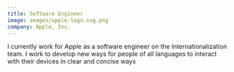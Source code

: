 ```yaml
---
title: Software Engineer
image: images/apple-logo.svg.png
company: Apple, Inc.
---
```


I currently work for Apple as a software engineer on the Internationalization team. I work to develop new ways for people of all languages to interact with their devices in clear and concise ways
